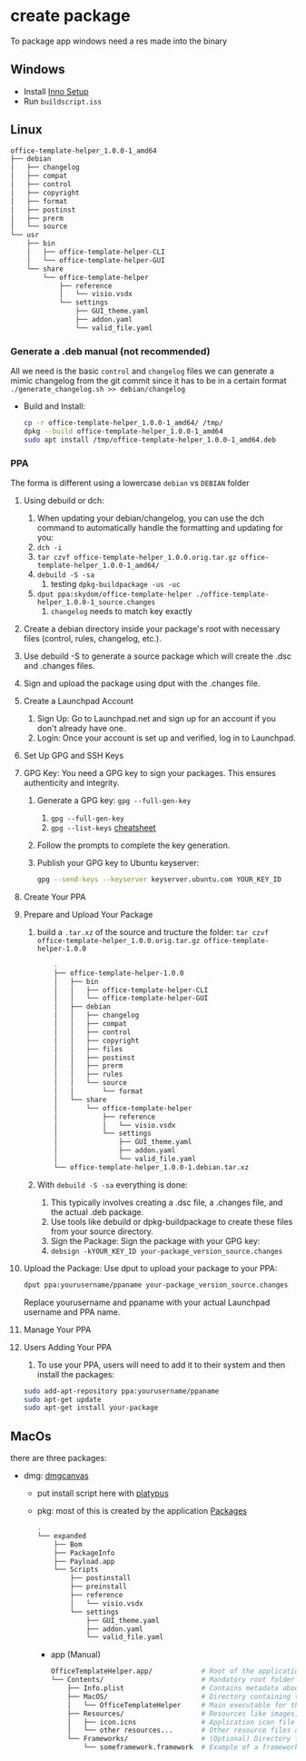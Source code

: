 # create package

To package app windows need a res made into the binary

## Windows

- Install  [Inno Setup](https://jrsoftware.org/)
- Run `buildscript.iss`

## Linux

```sh
office-template-helper_1.0.0-1_amd64
├── debian
│   ├── changelog
│   ├── compat
│   ├── control
│   ├── copyright
│   ├── format
│   ├── postinst
│   ├── prerm
│   └── source
└── usr
    ├── bin
    │   ├── office-template-helper-CLI
    │   └── office-template-helper-GUI
    └── share
        └── office-template-helper
            ├── reference
            │   └── visio.vsdx
            └── settings
                ├── GUI_theme.yaml
                ├── addon.yaml
                └── valid_file.yaml
```

### Generate a .deb manual (not recommended)

All we need is the basic `control` and `changelog` files
we can generate a mimic changelog from the git commit since it has to be in a certain format
    ```./generate_changelog.sh >> debian/changelog```

- Build and Install:

    ```sh
    cp -r office-template-helper_1.0.0-1_amd64/ /tmp/
    dpkg --build office-template-helper_1.0.0-1_amd64
    sudo apt install /tmp/office-template-helper_1.0.0-1_amd64.deb
    ```

### PPA

The forma is different using a lowercase `debian` vs `DEBIAN` folder

1. Using debuild or dch:
   1. When updating your debian/changelog, you can use the dch command to automatically handle the formatting and updating for you:
   2. `dch -i`
   3. `tar czvf office-template-helper_1.0.0.orig.tar.gz office-template-helper_1.0.0-1_amd64/`
   4. `debuild -S -sa`  
       1. testing `dpkg-buildpackage -us -uc`
   5. `dput ppa:skydom/office-template-helper ./office-template-helper_1.0.0-1_source.changes`
      1. `changelog` needs to match key exactly

2. Create a debian directory inside your package's root with necessary files (control, rules, changelog, etc.).
3. Use debuild -S to generate a source package which will create the .dsc and .changes files.
4. Sign and upload the package using dput with the .changes file.

5. Create a Launchpad Account
   1. Sign Up: Go to Launchpad.net and sign up for an account if you don't already have one.
   2. Login: Once your account is set up and verified, log in to Launchpad.
6. Set Up GPG and SSH Keys
7. GPG Key: You need a GPG key to sign your packages. This ensures authenticity and integrity.
   1. Generate a GPG key: `gpg --full-gen-key`
      1. `gpg --full-gen-key`
      2. `gpg --list-keys` [cheatsheet](https://gock.net/blog/2020/gpg-cheat-sheet)
   2. Follow the prompts to complete the key generation.
   3. Publish your GPG key to Ubuntu keyserver:

        ```sh
        gpg --send-keys --keyserver keyserver.ubuntu.com YOUR_KEY_ID
        ```

8. Create Your PPA
9. Prepare and Upload Your Package
    1. build a `.tar.xz` of the source and tructure the folder: `tar czvf office-template-helper_1.0.0.orig.tar.gz office-template-helper-1.0.0`

        ```sh
            .
            ├── office-template-helper-1.0.0
            │   ├── bin
            │   │   ├── office-template-helper-CLI
            │   │   └── office-template-helper-GUI
            │   ├── debian
            │   │   ├── changelog
            │   │   ├── compat
            │   │   ├── control
            │   │   ├── copyright
            │   │   ├── files
            │   │   ├── postinst
            │   │   ├── prerm
            │   │   ├── rules
            │   │   └── source
            │   │       └── format
            │   └── share
            │       └── office-template-helper
            │           ├── reference
            │           │   └── visio.vsdx
            │           └── settings
            │               ├── GUI_theme.yaml
            │               ├── addon.yaml
            │               └── valid_file.yaml
            └── office-template-helper_1.0.0-1.debian.tar.xz

        ```

    2. With `debuild -S -sa` everything is done:
        1. This typically involves creating a .dsc file, a .changes file, and the actual .deb package.
        2. Use tools like debuild or dpkg-buildpackage to create these files from your source directory.
        3. Sign the Package: Sign the package with your GPG key:
        4. `debsign -kYOUR_KEY_ID your-package_version_source.changes`
10. Upload the Package: Use dput to upload your package to your PPA:

    ```sh
    dput ppa:yourusername/ppaname your-package_version_source.changes
    ```

    Replace yourusername and ppaname with your actual Launchpad username and PPA name.

11. Manage Your PPA

12. Users Adding Your PPA

    1. To use your PPA, users will need to add it to their system and then install the packages:

    ```sh
    sudo add-apt-repository ppa:yourusername/ppaname
    sudo apt-get update
    sudo apt-get install your-package
    ```

## MacOs

there are three packages: 

- dmg: [dmgcanvas](https://www.araelium.com/dmgcanvas)
   * put install script here with  [platypus](https://sveinbjorn.org/platypus)

  - pkg: most of this is created by the application [Packages](http://s.sudre.free.fr/Software/Packages/about.html)
  
    ```sh
    .
    └── expanded
        ├── Bom
        ├── PackageInfo
        ├── Payload.app
        └── Scripts
            ├── postinstall
            ├── preinstall
            ├── reference
            │   └── visio.vsdx
            └── settings
                ├── GUI_theme.yaml
                ├── addon.yaml
                └── valid_file.yaml
    ```

    - app (Manual)
  
        ```sh
        OfficeTemplateHelper.app/            # Root of the application bundle
        └── Contents/                        # Mandatory root folder inside the app bundle
            ├── Info.plist                   # Contains metadata about the application
            ├── MacOS/                       # Directory containing the executable files
            │   └── OfficeTemplateHelper     # Main executable for the app
            ├── Resources/                   # Resources like images, sounds, and other assets
            │   ├── icon.icns                # Application icon file
            │   └── other resources...       # Other resource files as needed
            └── Frameworks/                  # (Optional) Directory for bundled frameworks or shared libraries
                └── someframework.framework  # Example of a framework (if needed)

        ```




